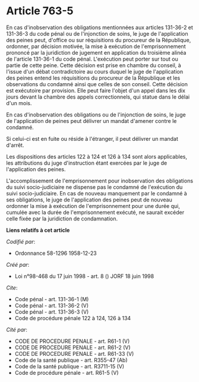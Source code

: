 # Article 763-5

En cas d'inobservation des obligations mentionnées aux articles 131-36-2 et 131-36-3 du code pénal ou de l'injonction de
soins, le juge de l'application des peines peut, d'office ou sur réquisitions du procureur de la République, ordonner, par
décision motivée, la mise à exécution de l'emprisonnement prononcé par la juridiction de jugement en application du troisième
alinéa de l'article 131-36-1 du code pénal. L'exécution peut porter sur tout ou partie de cette peine. Cette décision est
prise en chambre du conseil, à l'issue d'un débat contradictoire au cours duquel le juge de l'application des peines entend
les réquisitions du procureur de la République et les observations du condamné ainsi que celles de son conseil. Cette
décision est exécutoire par provision. Elle peut faire l'objet d'un appel dans les dix jours devant la chambre des appels
correctionnels, qui statue dans le délai d'un mois.

En cas d'inobservation des obligations ou de l'injonction de soins, le juge de l'application de peines peut délivrer un
mandat d'amener contre le condamné.

Si celui-ci est en fuite ou réside à l'étranger, il peut délivrer un mandat d'arrêt.

Les dispositions des articles 122 à 124 et 126 à 134 sont alors applicables, les attributions du juge d'instruction étant
exercées par le juge de l'application des peines.

L'accomplissement de l'emprisonnement pour inobservation des obligations du suivi socio-judiciaire ne dispense pas le
condamné de l'exécution du suivi socio-judiciaire. En cas de nouveau manquement par le condamné à ses obligations, le juge de
l'application des peines peut de nouveau ordonner la mise à exécution de l'emprisonnement pour une durée qui, cumulée avec la
durée de l'emprisonnement exécuté, ne saurait excéder celle fixée par la juridiction de condamnation.

**Liens relatifs à cet article**

_Codifié par_:

  - Ordonnance 58-1296 1958-12-23

_Créé par_:

  - Loi n°98-468 du 17 juin 1998 - art. 8 () JORF 18 juin 1998

_Cite_:

  - Code pénal - art. 131-36-1 (M)
  - Code pénal - art. 131-36-2 (V)
  - Code pénal - art. 131-36-3 (V)
  - Code de procédure pénale 122 à 124, 126 à 134

_Cité par_:

  - CODE DE PROCEDURE PENALE - art. R61-1 (V)
  - CODE DE PROCEDURE PENALE - art. R61-2 (V)
  - CODE DE PROCEDURE PENALE - art. R61-33 (V)
  - Code de la santé publique - art. R355-47 (Ab)
  - Code de la santé publique - art. R3711-15 (V)
  - Code de procédure pénale - art. R61-5 (V)

